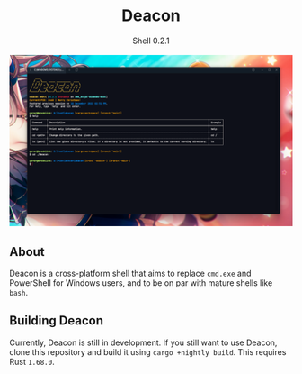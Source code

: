 <div style="text-align: center;"><h1>Deacon</h1></div>
<div style="text-align: center;">Shell 0.2.1</div>
<br>
<div style="text-align: center;"><img src="../../images/deacon-example.png" alt="The greeting"></div>

## About
Deacon is a cross-platform shell that aims to replace `cmd.exe` and PowerShell for Windows users, and to
be on par with mature shells like `bash`.

## Building Deacon
Currently, Deacon is still in development. If you still want to use Deacon, clone this repository
and build it using `cargo +nightly build`.
This requires Rust `1.68.0`.